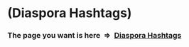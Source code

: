 # (Diaspora Hashtags)

### The page you want is here&nbsp; ⇒&nbsp; **[Diaspora Hashtags](./hashtags)**
